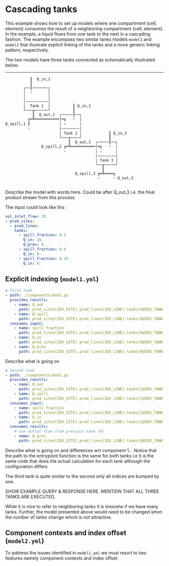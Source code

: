 # Cascading tanks

This example shows how to set up models where one compartment (cell, element) consumes the result of a neighboring compartment (cell, element). In the example, a liquid flows from one tank to the next in a cascading fashion. The example encompass two similar tanks models `model1` and `model2` that illustrate explicit linking of the tanks and a more generic linking pattern, respectively.

The two models have three tanks connected as schematically illustrated below.

---------------------


```
           ║  Q_in,1                          
           ║              
        ┌──║───────┐           
        │  ˅       │             
        │          │          
        │~~~~~~~~~~│          
        │  Tank 1  │          ║ Q_in,2               
        └───╥──────┘          ║ 
            ║  Q_out,1  ┌─────║──┐
          ╔═╩═══════════|═╗   ˅  | 
Q_spill,1 ║             | ˅      |
          ˅             |~~~~~~~~|
                        | Tank 2 |            ║ Q_in,3
                        └───╥────┘            ║
                            ║  Q_out,2  ┌─────║──┐
                Q_spill,2 ╔═╩═══════════|═╗   ˅  | 
                          ˅             | ˅      |                                         
                                        |~~~~~~~~|                                         
                                        | Tank 3 |                                         
                                        └──╥─────┘
                                           ║  
                               Q_spill,3 ╔═╩════╗                                     
                                         ˅      ˅ Q_out,3
                                                                                 
```

Describe the model with words here. Could be after Q_out,3 i.e. the final product stream from this process.

The input could look like this 

```yaml
vol_inlet_flow: 20.
- prod_sites:
  - prod_lines:
    tanks:
      - spill_fraction: 0.5
        Q_in: 20.
        Q_prev: 0.
      - spill_fraction: 0.6
        Q_in: 0.
      - spill_fraction: 0.25
        Q_in: 0.
```

## Explicit indexing (`model1.yml`)

```yaml
# First tank
- path: ./components/mod1.py 
  provides_results:
    - name: Q_out
      path: prod_sites[IDX_SITE].prod_lines[IDX_LINE].tanks[0@IDX_TANK].Q_out
    - name: Q_spill
      path: prod_sites[IDX_SITE].prod_lines[IDX_LINE].tanks[0@IDX_TANK].Q_spill
  consumes_input:
    - name: spill_fraction
      path: prod_sites[IDX_SITE].prod_lines[IDX_LINE].tanks[0@IDX_TANK].spill_fraction
    - name: Q_in
      path: prod_sites[IDX_SITE].prod_lines[IDX_LINE].tanks[0@IDX_TANK].Q_in
    - name: Q_prev
      path: prod_sites[IDX_SITE].prod_lines[IDX_LINE].tanks[0@IDX_TANK].Q_prev
```

Describe what is going on

```yaml
# Second tank
- path: ./components/mod1.py 
  provides_results:
    - name: Q_out
      path: prod_sites[IDX_SITE].prod_lines[IDX_LINE].tanks[1@IDX_TANK].Q_out
    - name: Q_spill
      path: prod_sites[IDX_SITE].prod_lines[IDX_LINE].tanks[1@IDX_TANK].Q_spill
  consumes_input:
    - name: spill_fraction
      path: prod_sites[IDX_SITE].prod_lines[IDX_LINE].tanks[1@IDX_TANK].spill_fraction
    - name: Q_in
      path: prod_sites[IDX_SITE].prod_lines[IDX_LINE].tanks[1@IDX_TANK].Q_in
  consumes_results:
    # use outlet flow from previous tank (0)
    - name: Q_prev
      path: prod_sites[IDX_SITE].prod_lines[IDX_LINE].tanks[0@IDX_TANK].Q_out
```

Describe what is going on and differences wrt component 1...
Notice that the path to the entrypoint function is the same for both tanks i.e it is the same code that does the actual calculation for each tank although the configuration differs.


The third tank is quite similar to the second only all indices are bumped by one. 

SHOW EXAMPLE QUERY & RESPONSE HERE. MENTION THAT ALL THREE TANKS ARE EXECUTED.

While it is nice to refer to neighboring tanks it is tiresome if we have many tanks. 
Further, the model presented above would need to be changed when the number of tanks change which is not attractive.

## Component contexts and index offset (`model2.yml`)
To address the issues identified in `model1.yml` we must resort to two features namely component contexts and index offset.
